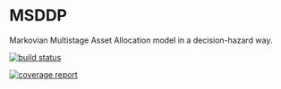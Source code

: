# MSDDP

Markovian Multistage Asset Allocation model in a decision-hazard way.

[![build status](http://servidorlec2.ele.puc-rio.br/thuener/MSDDP.jl/badges/master/build.svg)](http://servidorlec2.ele.puc-rio.br/thuener/MSDDP.jl/commits/master)


[![coverage report](http://servidorlec2.ele.puc-rio.br/thuener/MSDDP.jl/badges/master/coverage.svg)](http://servidorlec2.ele.puc-rio.br/thuener/MSDDP.jl/commits/master)
